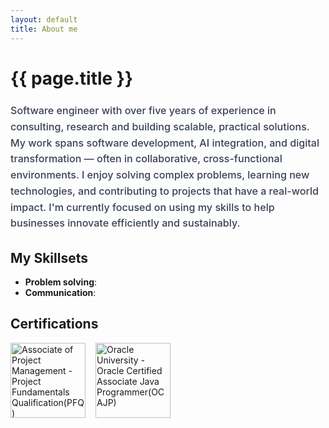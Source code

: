 ```yaml
---
layout: default
title: About me
---
```

# {{ page.title }}

<h4 style="margin-bottom: 1.5em; font-weight: 500; color: #374151; line-height: 1.6; font-size: 1.15em;">Software engineer with over five years of experience in consulting, research and building scalable, practical solutions. My work spans software development, AI integration, and digital transformation — often in collaborative, cross-functional environments. I enjoy solving complex problems, learning new technologies, and contributing to projects that have a real-world impact. I'm currently focused on using my skills to help businesses innovate efficiently and sustainably.</h4>

## My Skillsets

- **Problem solving**: 
- **Communication**:  

## Certifications
<div style="display: flex; gap: 16px;">
	<img src="{{ site.baseurl }}/assets/img/PFQ.png" alt="Associate of Project Management - Project Fundamentals Qualification(PFQ)" title="Associate of Project Management - Project Fundamentals Qualification(PFQ)" width="120" />
	<img src="{{ site.baseurl }}/assets/img/OCAJP.png" alt="Oracle University - Oracle Certified Associate Java Programmer(OCAJP)" title="Oracle University - Oracle Certified Associate Java Programmer(OCAJP)" width="120" />
</div>